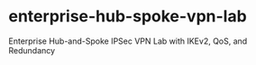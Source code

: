 # enterprise-hub-spoke-vpn-lab
Enterprise Hub-and-Spoke IPSec VPN Lab with IKEv2, QoS, and Redundancy
